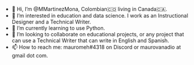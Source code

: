 - 👋 Hi, I’m @MMartinezMona, Colombian🇨🇴 living in Canada🇨🇦.
- 👀 I’m interested in education and data science. I work as an Instructional Designer and a Technical Writer.
- 🌱 I’m currently learning to use Python.
- 💞️ I’m looking to collaborate on educational projects, or any project that can use a Technical Writer that can write in English and Spanish.
- 📫 How to reach me: mauromeh#4318 on Discord or maurovanadio at gmail dot com.

<!---
MMartinezMona/MMartinezMona is a ✨ special ✨ repository because its `README.md` (this file) appears on your GitHub profile.
You can click the Preview link to take a look at your changes.
--->
